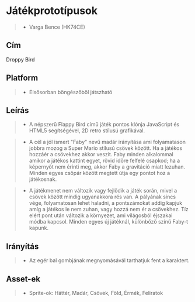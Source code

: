 # Játékprototípusok

> - Varga Bence (HK74CE)

## Cím

Droppy Bird

## Platform
> - Elsősorban böngészőböl játszható

## Leírás
> - A népszerű Flappy Bird című játék pontos klónja JavaScript és HTML5 segítségével,
2D retro stílusú grafikával.

> - A cél a jól ismert "Faby" nevű madár irányítása ami folyamatason jobbra mozog a Super Mario stílusú csövek között. Ha a játékos hozzáér a csövekhez akkor veszít. Faby minden alkalommal amikor a játékos kattint egyet, rövid időre felfelé csapkod; ha a képernyőt nem érinti meg, akkor Faby a gravitáció miatt lezuhan. Minden egyes csőpár között megtett útja egy pontot hoz a játékosnak. 

> - A játékmenet nem változik vagy fejlődik a játék során, mivel a csövek között mindig ugyanakkora rés van. A pályának sincs vége, folyamatosan lehet haladni, a pontszámokat addig kapjuk amíg a játékos le nem zuhan, vagy hozzá nem ér a csövekhez. Tíz elért pont után változik a környezet, ami világosból éjszakai módba kapcsol. Minden egyes új játéknál, különbőző színű Faby-t kapunk.


## Irányítás
> - Az egér bal gombjának megnyomásávál tarthatjuk fent a karaktert.


## Asset-ek
> - Sprite-ok: Háttér, Madár, Csövek, Föld, Érmék, Feliratok
   




